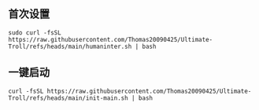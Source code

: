 首次设置
---
`sudo curl -fsSL https://raw.githubusercontent.com/Thomas20090425/Ultimate-Troll/refs/heads/main/humaninter.sh | bash`

一键启动
---
`curl -fsSL https://raw.githubusercontent.com/Thomas20090425/Ultimate-Troll/refs/heads/main/init-main.sh | bash`

